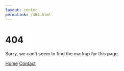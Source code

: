 ```yaml
---
layout: center
permalink: /404.html
---
```


# 404

Sorry, we can't seem to find the markup for this page.

<div class="mt3">
  <a href="{{ site.baseurl }}/" class="button button-blue button-big">Home</a>
  <a href="{{ site.baseurl }}/contact/" class="button button-blue button-big">Contact</a>
</div>
